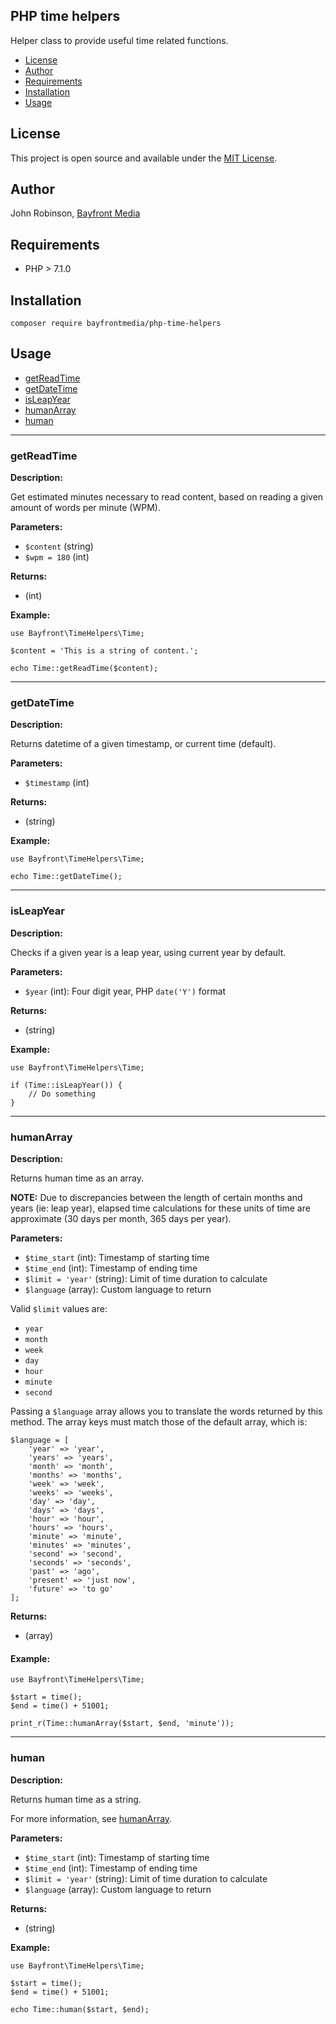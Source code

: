 ## PHP time helpers

Helper class to provide useful time related functions.

- [License](#license)
- [Author](#author)
- [Requirements](#requirements)
- [Installation](#installation)
- [Usage](#usage)

## License

This project is open source and available under the [MIT License](https://github.com/bayfrontmedia/php-array-helpers/blob/master/LICENSE).

## Author

John Robinson, [Bayfront Media](https://www.bayfrontmedia.com)

## Requirements

* PHP > 7.1.0

## Installation

```
composer require bayfrontmedia/php-time-helpers
```

## Usage

- [getReadTime](#getreadtime)
- [getDateTime](#getdatetime)
- [isLeapYear](#isleapyear)
- [humanArray](#humanarray)
- [human](#human)

<hr />

### getReadTime

**Description:**

Get estimated minutes necessary to read content, based on reading a given amount of words per minute (WPM).

**Parameters:**

- `$content` (string)
- `$wpm = 180` (int)

**Returns:**

- (int)

**Example:**

```
use Bayfront\TimeHelpers\Time;

$content = 'This is a string of content.';

echo Time::getReadTime($content);

```

<hr />

### getDateTime

**Description:**

Returns datetime of a given timestamp, or current time (default).

**Parameters:**

- `$timestamp` (int)

**Returns:**

- (string)

**Example:**

```
use Bayfront\TimeHelpers\Time;

echo Time::getDateTime();

```

<hr />

### isLeapYear

**Description:**

Checks if a given year is a leap year, using current year by default.

**Parameters:**

- `$year` (int): Four digit year, PHP `date('Y')` format

**Returns:**

- (string)

**Example:**

```
use Bayfront\TimeHelpers\Time;

if (Time::isLeapYear()) {
    // Do something
}
```

<hr />

### humanArray

**Description:**

Returns human time as an array.

**NOTE:** Due to discrepancies between the length of certain months and years (ie: leap year), elapsed time calculations for these units of time are approximate (30 days per month, 365 days per year).

**Parameters:**

- `$time_start` (int): Timestamp of starting time
- `$time_end` (int): Timestamp of ending time
- `$limit = 'year'` (string): Limit of time duration to calculate
- `$language` (array): Custom language to return

Valid `$limit` values are:

- `year`
- `month`
- `week`
- `day`
- `hour`
- `minute`
- `second`

Passing a `$language` array allows you to translate the words returned by this method. The array keys must match those of the default array, which is:

```
$language = [
    'year' => 'year',
    'years' => 'years',
    'month' => 'month',
    'months' => 'months',
    'week' => 'week',
    'weeks' => 'weeks',
    'day' => 'day',
    'days' => 'days',
    'hour' => 'hour',
    'hours' => 'hours',
    'minute' => 'minute',
    'minutes' => 'minutes',
    'second' => 'second',
    'seconds' => 'seconds',
    'past' => 'ago',
    'present' => 'just now',
    'future' => 'to go'
];
```

**Returns:**

- (array)

#### Example:

```
use Bayfront\TimeHelpers\Time;

$start = time();
$end = time() + 51001;

print_r(Time::humanArray($start, $end, 'minute'));
```

<hr />

### human

**Description:**

Returns human time as a string.

For more information, see [humanArray](#humanarray).

**Parameters:**

- `$time_start` (int): Timestamp of starting time
- `$time_end` (int): Timestamp of ending time
- `$limit = 'year'` (string): Limit of time duration to calculate
- `$language` (array): Custom language to return

**Returns:**

- (string)

**Example:**

```
use Bayfront\TimeHelpers\Time;

$start = time();
$end = time() + 51001;

echo Time::human($start, $end);
```